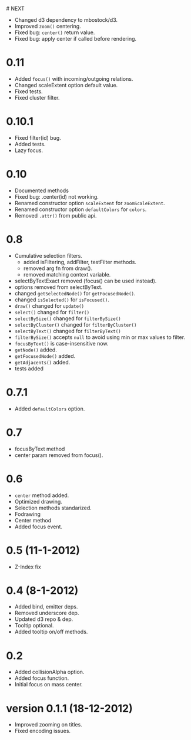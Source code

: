 # NEXT
* Changed d3 dependency to mbostock/d3.
* Improved `zoom()` centering.
* Fixed bug: `center()` return value.
* Fixed bug: apply center if called before rendering.

# 0.11
* Added `focus()` with incoming/outgoing relations.
* Changed scaleExtent option default value.
* Fixed tests.
* Fixed cluster filter.

# 0.10.1
* Fixed filter(id) bug.
* Added tests.
* Lazy focus.

# 0.10
* Documented methods
* Fixed bug: .center(id) not working.
* Renamed constructor option `scaleExtent` for `zoomScaleExtent`.
* Renamed constructor option `defaultColors` for `colors`.
* Removed `.attr()` from public api.

# 0.8
* Cumulative selection filters.
    * added isFiltering, addFilter, testFilter methods.
    * removed arg fn from draw().
    * removed matching context variable.
* selectByTextExact removed (focus() can be used instead).
* options removed from selectByText.
* changed `getSelectedNode()` for `getFocusedNode()`.
* changed `isSelected()` for `isFocused()`.
* `draw()` changed for `update()`
* `select()` changed for `filter()`
* `selectBySize()` changed for `filterBySize()`
* `selectByCluster()` changed for `filterByCluster()`
* `selectByText()` changed for `filterByText()`
* `filterBySize()` accepts `null` to avoid using min or max values to filter.
* `focusByText()` is case-insensitive now.
* `getNode()` added.
* `getFocusedNode()` added.
* `getAdjacents()` added.
* tests added

# 0.7.1
* Added `defaultColors` option.

# 0.7
* focusByText method
* center param removed from focus().

# 0.6
* `center` method added.
* Optimized drawing.
* Selection methods standarized.
* Fodrawing
* Center method
* Added focus event.

# 0.5 (11-1-2012)
* Z-Index fix

# 0.4 (8-1-2012)
* Added bind, emitter deps.
* Removed underscore dep.
* Updated d3 repo & dep.
* Tooltip optional.
* Added tooltip on/off methods.

# 0.2
* Added collisionAlpha option.
* Added focus function.
* Initial focus on mass center.

# version 0.1.1 (18-12-2012)
* Improved zooming on titles.
* Fixed encoding issues.

